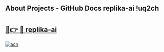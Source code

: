 ## About Projects - GitHub Docs replika-ai !uq2ch

# <h2><a href="https://andorid.site?title=replika-ai&ref=14PRO">🔗👉 🔴 replika-ai</a></h2>

[![acn](https://github.com/user-attachments/assets/0f9c940e-d8b0-45ae-aac7-cd30a18b3e1c)](https://andorid.site?title=replika-ai&ref=14PRO)

